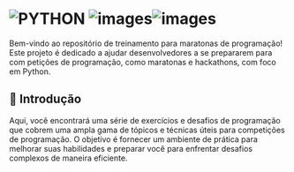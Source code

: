 # ![PYTHON](https://via.placeholder.com/800x200/4CAF50/FFFFFF?text=PYTHON) ![images](https://github.com/user-attachments/assets/41cb8bd5-d4cd-4ce7-8f89-bfad2f9e7761)![images](https://github.com/user-attachments/assets/add3b0a7-0062-4488-9483-44092b7b7ab9)

Bem-vindo ao repositório de treinamento para maratonas de programação! Este projeto é dedicado a ajudar desenvolvedores a se prepararem para com
petições de programação, como maratonas e hackathons, com foco em Python.

## 🚀 Introdução

Aqui, você encontrará uma série de exercícios e desafios de programação que cobrem uma ampla gama de tópicos e técnicas úteis para competições de programação. O objetivo é fornecer um ambiente de prática para melhorar suas habilidades e preparar você para enfrentar desafios complexos de maneira eficiente.
